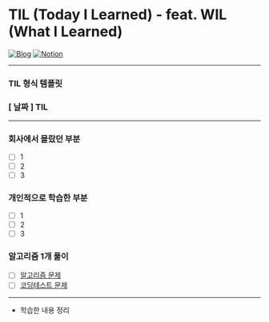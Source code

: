 # TIL (Today I Learned) - feat. WIL (What I Learned)

[![Blog](https://img.shields.io/badge/Blog-geon_km.velog.io-green.svg)](https://velog.io/@geon_km)
[![Notion](https://img.shields.io/badge/Notion-Mugeon.TIL-blue.svg)](https://sable-entree-517.notion.site/57e41b31a810493eac896bc2ad3c7248?v=134d828533e149998276e6b31ad99679&pvs=4)

---

### TIL 형식 템플릿

### [ 날짜 ] TIL

---

### 회사에서 몰랐던 부분
-[ ] 1
-[ ] 2
-[ ] 3

### 개인적으로 학습한 부분
-[ ] 1
-[ ] 2
-[ ] 3

### 알고리즘 1개 풀이

-[ ] [알고리즘 문제]()
-[ ] [코딩테스트 문제]()

---

- 학습한 내용 정리